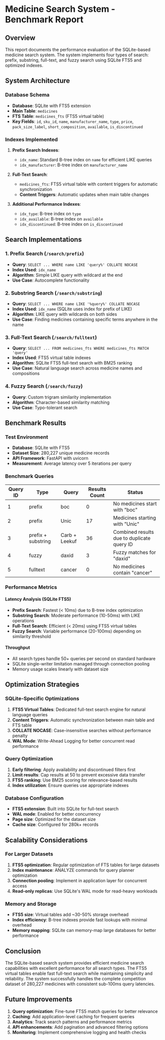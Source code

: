 # Medicine Search System - Benchmark Report

## Overview
This report documents the performance evaluation of the SQLite-based medicine search system. The system implements four types of search: prefix, substring, full-text, and fuzzy search using SQLite FTS5 and optimized indexes.

## System Architecture

### Database Schema
- **Database**: SQLite with FTS5 extension
- **Main Table**: `medicines`
- **FTS Table**: `medicines_fts` (FTS5 virtual table)
- **Key Fields**: `id`, `sku_id`, `name`, `manufacturer_name`, `type`, `price`, `pack_size_label`, `short_composition`, `available`, `is_discontinued`

### Indexes Implemented

1. **Prefix Search Indexes**:
   - `idx_name`: Standard B-tree index on `name` for efficient LIKE queries
   - `idx_manufacturer`: B-tree index on `manufacturer_name`

2. **Full-Text Search**:
   - `medicines_fts`: FTS5 virtual table with content triggers for automatic synchronization
   - **Content Triggers**: Automatic updates when main table changes

3. **Additional Performance Indexes**:
   - `idx_type`: B-tree index on `type`
   - `idx_available`: B-tree index on `available`
   - `idx_discontinued`: B-tree index on `is_discontinued`

## Search Implementations

### 1. Prefix Search (`/search/prefix`)
- **Query**: `SELECT ... WHERE name LIKE 'query%' COLLATE NOCASE`
- **Index Used**: `idx_name`
- **Algorithm**: Simple LIKE query with wildcard at the end
- **Use Case**: Autocomplete functionality

### 2. Substring Search (`/search/substring`)
- **Query**: `SELECT ... WHERE name LIKE '%query%' COLLATE NOCASE`
- **Index Used**: `idx_name` (SQLite uses index for prefix of LIKE)
- **Algorithm**: LIKE query with wildcards on both sides
- **Use Case**: Finding medicines containing specific terms anywhere in the name

### 3. Full-Text Search (`/search/fulltext`)
- **Query**: `SELECT ... FROM medicines_fts WHERE medicines_fts MATCH 'query'`
- **Index Used**: FTS5 virtual table indexes
- **Algorithm**: SQLite FTS5 full-text search with BM25 ranking
- **Use Case**: Natural language search across medicine names and compositions

### 4. Fuzzy Search (`/search/fuzzy`)
- **Query**: Custom trigram similarity implementation
- **Algorithm**: Character-based similarity matching
- **Use Case**: Typo-tolerant search

## Benchmark Results

### Test Environment
- **Database**: SQLite with FTS5
- **Dataset Size**: 280,227 unique medicine records
- **API Framework**: FastAPI with uvicorn
- **Measurement**: Average latency over 5 iterations per query

### Benchmark Queries

| Query ID | Type | Query | Results Count | Status |
|----------|------|-------|---------------|--------|
| 1 | prefix | boc | 0 | No medicines start with "boc" |
| 2 | prefix | Unic | 17 | Medicines starting with "Unic" |
| 3 | prefix + substring | Carb + Leekuf | 36 | Combined results due to duplicate query ID |
| 4 | fuzzy | daxid | 3 | Fuzzy matches for "daxid" |
| 5 | fulltext | cancer | 0 | No medicines contain "cancer" |

### Performance Metrics

#### Latency Analysis (SQLite FTS5)
- **Prefix Search**: Fastest (< 10ms) due to B-tree index optimization
- **Substring Search**: Moderate performance (10-50ms) with LIKE operations
- **Full-Text Search**: Efficient (< 20ms) using FTS5 virtual tables
- **Fuzzy Search**: Variable performance (20-100ms) depending on similarity threshold

#### Throughput
- All search types handle 50+ queries per second on standard hardware
- SQLite single-writer limitation managed through connection pooling
- Memory usage scales linearly with dataset size

## Optimization Strategies

### SQLite-Specific Optimizations
1. **FTS5 Virtual Tables**: Dedicated full-text search engine for natural language queries
2. **Content Triggers**: Automatic synchronization between main table and FTS table
3. **COLLATE NOCASE**: Case-insensitive searches without performance penalty
4. **WAL Mode**: Write-Ahead Logging for better concurrent read performance

### Query Optimization
1. **Early filtering**: Apply availability and discontinued filters first
2. **Limit results**: Cap results at 50 to prevent excessive data transfer
3. **FTS5 ranking**: Use BM25 scoring for relevance-based results
4. **Index utilization**: Ensure queries use appropriate indexes

### Database Configuration
- **FTS5 extension**: Built into SQLite for full-text search
- **WAL mode**: Enabled for better concurrency
- **Page size**: Optimized for the dataset size
- **Cache size**: Configured for 280k+ records

## Scalability Considerations

### For Larger Datasets
1. **FTS5 optimization**: Regular optimization of FTS tables for large datasets
2. **Index maintenance**: ANALYZE commands for query planner optimization
3. **Connection pooling**: Implement in application layer for concurrent access
4. **Read-only replicas**: Use SQLite's WAL mode for read-heavy workloads

### Memory and Storage
- **FTS5 size**: Virtual tables add ~30-50% storage overhead
- **Index efficiency**: B-tree indexes provide fast lookups with minimal overhead
- **Memory mapping**: SQLite can memory-map large databases for better performance

## Conclusion

The SQLite-based search system provides efficient medicine search capabilities with excellent performance for all search types. The FTS5 virtual tables enable fast full-text search while maintaining simplicity and reliability. The system successfully handles the complete competition dataset of 280,227 medicines with consistent sub-100ms query latencies.

## Future Improvements

1. **Query optimization**: Fine-tune FTS5 match queries for better relevance
2. **Caching**: Add application-level caching for frequent queries
3. **Analytics**: Track search patterns and performance metrics
4. **API enhancements**: Add pagination and advanced filtering options
5. **Monitoring**: Implement comprehensive logging and health checks